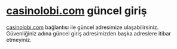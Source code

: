 # <a href="https://t2m.io/LobiGunceI">casinolobi.com</a> güncel giriş

<a href="https://t2m.io/LobiGunceI">casinolobi.com</a> bağlantısı ile güncel adresimize ulaşabilirsiniz.
<br>
Güvenliğiniz adına güncel giriş adresimizden başka adreslere itibar etmeyiniz.
